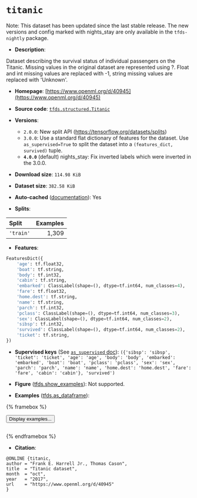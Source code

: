 <div itemscope itemtype="http://schema.org/Dataset">
  <div itemscope itemprop="includedInDataCatalog" itemtype="http://schema.org/DataCatalog">
    <meta itemprop="name" content="TensorFlow Datasets" />
  </div>
  <meta itemprop="name" content="titanic" />
  <meta itemprop="description" content="Dataset describing the survival status of individual passengers on the Titanic. Missing values in the original dataset are represented using ?. Float and int missing values are replaced with -1, string missing values are replaced with &#x27;Unknown&#x27;.&#10;&#10;To use this dataset:&#10;&#10;```python&#10;import tensorflow_datasets as tfds&#10;&#10;ds = tfds.load(&#x27;titanic&#x27;, split=&#x27;train&#x27;)&#10;for ex in ds.take(4):&#10;  print(ex)&#10;```&#10;&#10;See [the guide](https://www.tensorflow.org/datasets/overview) for more&#10;informations on [tensorflow_datasets](https://www.tensorflow.org/datasets).&#10;&#10;" />
  <meta itemprop="url" content="https://www.tensorflow.org/datasets/catalog/titanic" />
  <meta itemprop="sameAs" content="https://www.openml.org/d/40945" />
  <meta itemprop="citation" content="@ONLINE {titanic,&#10;author = &quot;Frank E. Harrell Jr., Thomas Cason&quot;,&#10;title  = &quot;Titanic dataset&quot;,&#10;month  = &quot;oct&quot;,&#10;year   = &quot;2017&quot;,&#10;url    = &quot;https://www.openml.org/d/40945&quot;&#10;}" />
</div>

# `titanic`


Note: This dataset has been updated since the last stable release. The new
versions and config marked with
<span class="material-icons" title="Available only in the tfds-nightly package">nights_stay</span>
are only available in the `tfds-nightly` package.

*   **Description**:

Dataset describing the survival status of individual passengers on the Titanic.
Missing values in the original dataset are represented using ?. Float and int
missing values are replaced with -1, string missing values are replaced with
'Unknown'.

*   **Homepage**:
    [https://www.openml.org/d/40945](https://www.openml.org/d/40945)

*   **Source code**:
    [`tfds.structured.Titanic`](https://github.com/tensorflow/datasets/tree/master/tensorflow_datasets/structured/titanic.py)

*   **Versions**:

    *   `2.0.0`: New split API (https://tensorflow.org/datasets/splits)
    *   `3.0.0`: Use a standard flat dictionary of features for the dataset. Use
        `as_supervised=True` to split the dataset into a `(features_dict,
        survived)` tuple.
    *   **`4.0.0`** (default)
        <span class="material-icons" title="Available only in the tfds-nightly package">nights_stay</span>:
        Fix inverted labels which were inverted in the 3.0.0.

*   **Download size**: `114.98 KiB`

*   **Dataset size**: `382.58 KiB`

*   **Auto-cached**
    ([documentation](https://www.tensorflow.org/datasets/performances#auto-caching)):
    Yes

*   **Splits**:

Split     | Examples
:-------- | -------:
`'train'` | 1,309

*   **Features**:

```python
FeaturesDict({
    'age': tf.float32,
    'boat': tf.string,
    'body': tf.int32,
    'cabin': tf.string,
    'embarked': ClassLabel(shape=(), dtype=tf.int64, num_classes=4),
    'fare': tf.float32,
    'home.dest': tf.string,
    'name': tf.string,
    'parch': tf.int32,
    'pclass': ClassLabel(shape=(), dtype=tf.int64, num_classes=3),
    'sex': ClassLabel(shape=(), dtype=tf.int64, num_classes=2),
    'sibsp': tf.int32,
    'survived': ClassLabel(shape=(), dtype=tf.int64, num_classes=2),
    'ticket': tf.string,
})
```

*   **Supervised keys** (See
    [`as_supervised` doc](https://www.tensorflow.org/datasets/api_docs/python/tfds/load#args)):
    `({'sibsp': 'sibsp', 'ticket': 'ticket', 'age': 'age', 'body': 'body',
    'embarked': 'embarked', 'boat': 'boat', 'pclass': 'pclass', 'sex': 'sex',
    'parch': 'parch', 'name': 'name', 'home.dest': 'home.dest', 'fare': 'fare',
    'cabin': 'cabin'}, 'survived')`

*   **Figure**
    ([tfds.show_examples](https://www.tensorflow.org/datasets/api_docs/python/tfds/visualization/show_examples)):
    Not supported.

*   **Examples**
    ([tfds.as_dataframe](https://www.tensorflow.org/datasets/api_docs/python/tfds/as_dataframe)):

<!-- mdformat off(HTML should not be auto-formatted) -->

{% framebox %}

<button id="displaydataframe">Display examples...</button>
<div id="dataframecontent" style="overflow-x:auto"></div>
<script src="https://www.gstatic.com/external_hosted/jquery2.min.js"></script>
<script>
var url = "https://storage.googleapis.com/tfds-data/visualization/dataframe/titanic-4.0.0.html";
$(document).ready(() => {
  $("#displaydataframe").click((event) => {
    // Disable the button after clicking (dataframe loaded only once).
    $("#displaydataframe").prop("disabled", true);

    // Pre-fetch and display the content
    $.get(url, (data) => {
      $("#dataframecontent").html(data);
    }).fail(() => {
      $("#dataframecontent").html(
        'Error loading examples. If the error persist, please open '
        + 'a new issue.'
      );
    });
  });
});
</script>

{% endframebox %}

<!-- mdformat on -->

*   **Citation**:

```
@ONLINE {titanic,
author = "Frank E. Harrell Jr., Thomas Cason",
title  = "Titanic dataset",
month  = "oct",
year   = "2017",
url    = "https://www.openml.org/d/40945"
}
```

